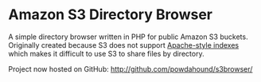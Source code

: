 # Amazon S3 Directory Browser #

A simple directory browser written in PHP for public Amazon S3 buckets. Originally created because S3 does not support [Apache-style indexes](http://httpd.apache.org/docs/2.0/mod/mod_autoindex.html) which makes it difficult to use S3 to share files by directory.

Project now hosted on GitHub: http://github.com/powdahound/s3browser/